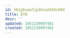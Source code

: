 ```yaml
---
id: h6jpbvyw7ip1hvozb45c694
title: ETH
desc: ''
updated: 1651230907481
created: 1651230907481
---
```



